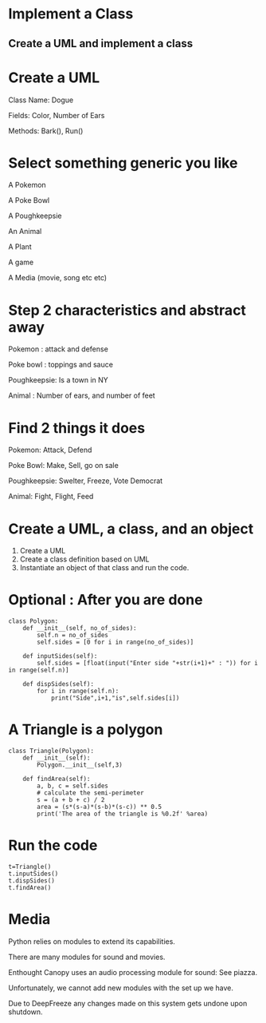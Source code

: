 # Implement a Class

## Create a UML and implement a class

# Create a UML

Class Name: Dogue

Fields: Color, Number of Ears

Methods: Bark(), Run()

# Select something generic you like

A Pokemon

A Poke Bowl

A Poughkeepsie

An Animal

A Plant

A game

A Media (movie, song etc etc)

# Step 2 characteristics and abstract away

Pokemon : attack and defense

Poke bowl : toppings and sauce

Poughkeepsie: Is a town in NY

Animal : Number of ears, and number of feet

# Find 2 things it does

Pokemon: Attack, Defend

Poke Bowl: Make, Sell, go on sale

Poughkeepsie: Swelter, Freeze, Vote Democrat

Animal: Fight, Flight, Feed

# Create a UML, a class, and an object

1. Create a UML
2. Create a class definition based on UML
3. Instantiate an object of that class and run the code. 

# Optional : After you are done

```
class Polygon:
    def __init__(self, no_of_sides):
        self.n = no_of_sides
        self.sides = [0 for i in range(no_of_sides)]

    def inputSides(self):
        self.sides = [float(input("Enter side "+str(i+1)+" : ")) for i in range(self.n)]

    def dispSides(self):
        for i in range(self.n):
            print("Side",i+1,"is",self.sides[i])
```

# A Triangle is a polygon

```
class Triangle(Polygon):
    def __init__(self):
        Polygon.__init__(self,3)

    def findArea(self):
        a, b, c = self.sides
        # calculate the semi-perimeter
        s = (a + b + c) / 2
        area = (s*(s-a)*(s-b)*(s-c)) ** 0.5
        print('The area of the triangle is %0.2f' %area)
```

# Run the code

```
t=Triangle()
t.inputSides()
t.dispSides()
t.findArea()
```

# Media

Python relies on modules to extend its capabilities.

There are many modules for sound and movies.

Enthought Canopy uses an audio processing module for sound: See piazza.

Unfortunately, we cannot add new modules with the set up we have.

Due to DeepFreeze any changes made on this system gets undone upon shutdown.
